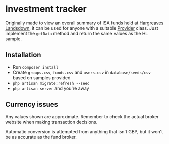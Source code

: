 # Investment tracker

Originally made to view an overall summary of ISA funds held at [Hargreaves Landsdown](https://hl.co.uk), it can be used for anyone with a suitable [Provider](https://github.com/dmlogic/investment-tracker/blob/master/app/Providers/Factory.php#L10) class. Just implement the `getData` method and return the same values as the HL sample.

## Installation

* Run `composer install`
* Create `groups.csv`, `funds.csv` and `users.csv` in `database/seeds/csv` based on samples provided
* `php artisan migrate:refresh --seed`
* `php artisan server` and you're away

## Currency issues

Any values shown are approximate. Remember to check the actual broker website when making transaction decisions.

Automatic conversion is attempted from anything that isn't GBP, but it won't be as accurate as the fund broker.